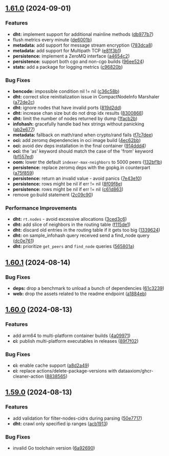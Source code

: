 ## [1.61.0](https://github.com/tgragnato/magnetico/compare/v1.60.1...v1.61.0) (2024-09-01)


### Features

* **dht:** implement support for additional mainline methods ([db977b7](https://github.com/tgragnato/magnetico/commit/db977b7dcfb056e7f20604283f7a2a4b3c4ff381))
* flush metrics every minute ([de6001b](https://github.com/tgragnato/magnetico/commit/de6001b6fdaaa46f6dab8476813c7439bb3c59a6))
* **metadata:** add support for message stream encryption ([783dca8](https://github.com/tgragnato/magnetico/commit/783dca89fb4ff56ccb6b10f6a4e0e2df3d8acf03))
* **metadata:** add support for Multipath TCP ([e81f3b1](https://github.com/tgragnato/magnetico/commit/e81f3b1e4ccdfe0926de070b222a2629859ed7ba))
* **persistence:** implement a ZeroMQ interface ([a4654c2](https://github.com/tgragnato/magnetico/commit/a4654c2aeafc29e4aae2af3fb9696caebefce172))
* **persistence:** support both cgo and non-cgo builds ([96ee524](https://github.com/tgragnato/magnetico/commit/96ee524fe213076f02bfb42d35604e90c394cdef))
* **stats:** add a package for logging metrics ([c96820b](https://github.com/tgragnato/magnetico/commit/c96820b09179558ba2bfca34d3f879a7571a27a6))


### Bug Fixes

* **bencode:** impossible condition nil != nil ([c36c58b](https://github.com/tgragnato/magnetico/commit/c36c58b8af0ec0c1f836bc1f2817927b8f70154e))
* **dht:** correct slice reinitialization issue in CompactNodeInfo Marshaler ([a72de2c](https://github.com/tgragnato/magnetico/commit/a72de2c3c2a521f6365ea0645fb86dc2f9374bd8))
* **dht:** ignore nodes that have invalid ports ([819d2dd](https://github.com/tgragnato/magnetico/commit/819d2dd4e65b73d8252a22fa3992d38c36aa8f9b))
* **dht:** increase chan size but do not drop idx results ([8300868](https://github.com/tgragnato/magnetico/commit/830086829bfdcf24675ae25b93316f6ae36304df))
* **dht:** limit the number of nodes returned by dump ([1facb2b](https://github.com/tgragnato/magnetico/commit/1facb2b416505a0106b5a26e61a0f728e652fe0d))
* **infohash:** gracefully handle bad hex strings without panicking ([ab2e677](https://github.com/tgragnato/magnetico/commit/ab2e6772ac36de6e5b1c20758b4e59df773cff47))
* **metadata:** fallback on math/rand when crypto/rand fails ([f7c7dee](https://github.com/tgragnato/magnetico/commit/f7c7dee91c29301e28cfabc5ec72ee08de0535fe))
* **oci:** add zeromq dependencies in oci image build ([4ec62bb](https://github.com/tgragnato/magnetico/commit/4ec62bba9516543197c10b700486831ef02703ac))
* **oci:** avoid dev deps installation in the final container ([914ddd4](https://github.com/tgragnato/magnetico/commit/914ddd4f7b756507490cdfb99dede3f93b074db0))
* **oci:** the 'as' keyword should match the case of the 'from' keyword ([bf557ed](https://github.com/tgragnato/magnetico/commit/bf557ed8e6c159e62c035fabdcc4a6373ec453e4))
* **oom:** lower the default `indexer-max-neighbors` to 5000 peers ([132bf1b](https://github.com/tgragnato/magnetico/commit/132bf1bbdb3b5fea22f5b1e923596263ad731237))
* **persistence:** replace zeromq deps with the gopkg.in counterpart ([a75f859](https://github.com/tgragnato/magnetico/commit/a75f859615c8014cbd99b5cf96b5e2146c524ab4))
* **persistence:** return an invalid value - avoid panics ([7e43e10](https://github.com/tgragnato/magnetico/commit/7e43e105f2dfec60429efa9625a0f6f4a14c22df))
* **persistence:** rows might be nil if err != nil ([8f09f8e](https://github.com/tgragnato/magnetico/commit/8f09f8eefe377af1ac68381d805bc73625da7251))
* **persistence:** rows might be nil if err != nil ([c61d863](https://github.com/tgragnato/magnetico/commit/c61d86319e0eaaaeb17455c706394efa4d9df7e6))
* remove go:build statement ([2c09c90](https://github.com/tgragnato/magnetico/commit/2c09c90ff20e7a768d068a4063c6f50f9f9cd177))


### Performance Improvements

* **dht:** `rt.nodes` - avoid excessive allocations ([3ced3c6](https://github.com/tgragnato/magnetico/commit/3ced3c66d4a8c5392c23982614f9120ed3f7de51))
* **dht:** add slice of neighbors in the routing table ([f115de1](https://github.com/tgragnato/magnetico/commit/f115de1a7ea4973fd7a7fde73bf30213113b12ce))
* **dht:** discard old entries in the routing table if it gets too big ([1339624](https://github.com/tgragnato/magnetico/commit/13396242fb1972a928b11d44c792bac659d26ac7))
* **dht:** on sample_infohash query received send a find_node query ([dc0e761](https://github.com/tgragnato/magnetico/commit/dc0e76124284bf63a07bc6d14257534aadcc19b4))
* **dht:** prioritize `get_peers` and `find_node` queries ([565801a](https://github.com/tgragnato/magnetico/commit/565801a86f9767a06dfd6e25437a5b9779512947))

## [1.60.1](https://github.com/tgragnato/magnetico/compare/v1.60.0...v1.60.1) (2024-08-14)


### Bug Fixes

* **deps:** drop a benchmark to unload a bunch of dependencies ([61c3239](https://github.com/tgragnato/magnetico/commit/61c3239ff2c7a3714b769391408b4c68643c44b8))
* **web:** drop the assets related to the readme endpoint ([a1884eb](https://github.com/tgragnato/magnetico/commit/a1884eb8c15dcbf83c213164e107e122bdad8509))

## [1.60.0](https://github.com/tgragnato/magnetico/compare/v1.59.0...v1.60.0) (2024-08-13)


### Features

* add arm64 to multi-platform container builds ([4a09971](https://github.com/tgragnato/magnetico/commit/4a09971b9f9ecd26c7dc3f40c5290b0f6a6138c3))
* **ci:** publish multi-platform executables in releases ([89f7f02](https://github.com/tgragnato/magnetico/commit/89f7f020b6ccb20f80b54127d41c5004d542e5b1))


### Bug Fixes

* **ci:** enable cache support ([a8d2a49](https://github.com/tgragnato/magnetico/commit/a8d2a49764e603d3f3cda07303b346e6fd360254))
* **ci:** replace actions/delete-package-versions with dataaxiom/ghcr-cleaner-action ([8838565](https://github.com/tgragnato/magnetico/commit/8838565c4bd197c0466b39a1ae38c3258a02ffde))

## [1.59.0](https://github.com/tgragnato/magnetico/compare/v1.58.3...v1.59.0) (2024-08-13)


### Features

* add validation for filter-nodes-cidrs during parsing ([50e7717](https://github.com/tgragnato/magnetico/commit/50e77170a178e0c588c16cc3f19368896e06100b))
* **dht:** crawl only specified ip ranges ([acb1913](https://github.com/tgragnato/magnetico/commit/acb19137b5776343b8fa087615ee95ab4436eb70))


### Bug Fixes

* invalid Go toolchain version ([6a92690](https://github.com/tgragnato/magnetico/commit/6a92690cb4f79355a679327ecbad4b55d9b7e2e0))

